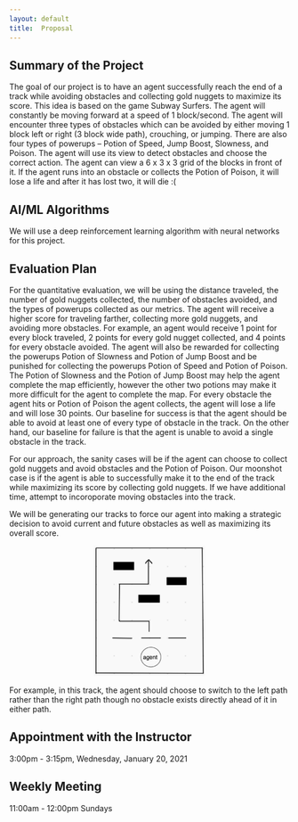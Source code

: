 ```yaml
---
layout: default
title:  Proposal
---
```


## Summary of the Project
The goal of our project is to have an agent successfully reach the end of a track while avoiding obstacles and collecting gold nuggets to maximize its score. This idea is based on the game Subway Surfers. The agent will constantly be moving forward at a speed of 1 block/second. The agent will encounter three types of obstacles which can be avoided by either moving 1 block left or right (3 block wide path), crouching, or jumping. There are also four types of powerups – Potion of Speed, Jump Boost, Slowness, and Poison. The agent will use its view to detect obstacles and choose the correct action. The agent can view a 6 x 3 x 3 grid of the blocks in front of it. If the agent runs into an obstacle or collects the Potion of Poison, it will lose a life and after it has lost two, it will die :(

## AI/ML Algorithms
We will use a deep reinforcement learning algorithm with neural networks for this project.

## Evaluation Plan
For the quantitative evaluation, we will be using the distance traveled, the number of gold nuggets collected, the number of obstacles avoided, and the types of powerups collected as our metrics. The agent will receive a higher score for traveling farther, collecting more gold nuggets, and avoiding more obstacles. For example, an agent would receive 1 point for every block traveled, 2 points for every gold nugget collected, and 4 points for every obstacle avoided. The agent will also be rewarded for collecting the powerups Potion of Slowness and Potion of Jump Boost and be punished for collecting the powerups Potion of Speed and Potion of Poison. The Potion of Slowness and the Potion of Jump Boost may help the agent complete the map efficiently, however the other two potions may make it more difficult for the agent to complete the map. For every obstacle the agent hits or Potion of Poison the agent collects, the agent will lose a life and will lose 30 points. Our baseline for success is that the agent should be able to avoid at least one of every type of obstacle in the track. On the other hand, our baseline for failure is that the agent is unable to avoid a single obstacle in the track. 

For our approach, the sanity cases will be if the agent can choose to collect gold nuggets and avoid obstacles and the Potion of Poison. Our moonshot case is if the agent is able to successfully make it to the end of the track while maximizing its score by collecting gold nuggets. If we have additional time, attempt to incoroporate moving obstacles into the track.

We will be generating our tracks to force our agent into making a strategic decision to avoid current and future obstacles as well as maximizing its overall score.

<div style="text-align: center"><img src="./track.png" alt="drawing" width="200px"/></div>

For example, in this track, the agent should choose to switch to the left path rather than the right path though no obstacle exists directly ahead of it in either path.

## Appointment with the Instructor
3:00pm - 3:15pm, Wednesday, January 20, 2021

## Weekly Meeting
11:00am - 12:00pm Sundays
